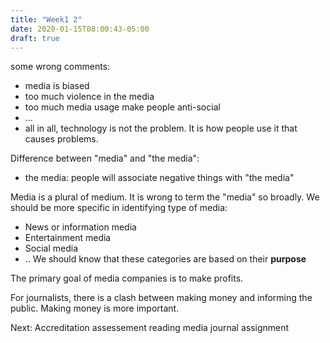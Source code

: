 ```yaml
---
title: "Week1 2"
date: 2020-01-15T08:00:43-05:00
draft: true
---
```


some wrong comments:
- media is biased
- too much violence in the media
- too much media usage make people anti-social
- ...
- all in all, technology is not the problem. It is how people use it that causes problems.

Difference between "media" and "the media":
- the media: people will associate negative things with "the media"

Media is a plural of medium. It is wrong to term the "media" so broadly. We should be more specific in identifying type of media: 
- News or information media
- Entertainment media
- Social media
- ..
We should know that these categories are based on their **purpose**

The primary goal of media companies is to make profits. 

For journalists, there is a clash between making money and informing the public. Making money is more important. 

Next:
Accreditation assessement
reading
media journal assignment




